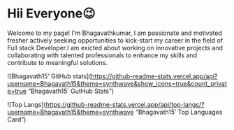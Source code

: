# Hii Everyone😉
Welcome to my page!
I'm Bhagavathkumar, I am passionate and motivated fresher actively seeking opportunities to kick-start my career in the field of Full stack Developer.I am exicted about working on innovative projects and collaborating with talented professionals to enhance my skills and contribute to meaningful solutions. 








![Bhagavath15’ GitHub stats](https://github-readme-stats.vercel.app/api?username=Bhagavath15&theme=synthwave&show_icons=true&count_private=true “Bhagavath15’ GutHub Stats”)

![Top Langs](https://github-readme-stats.vercel.app/api/top-langs/?username=Bhagavath15&theme=synthwave “Bhagavath15’ Top Languages Card”)
